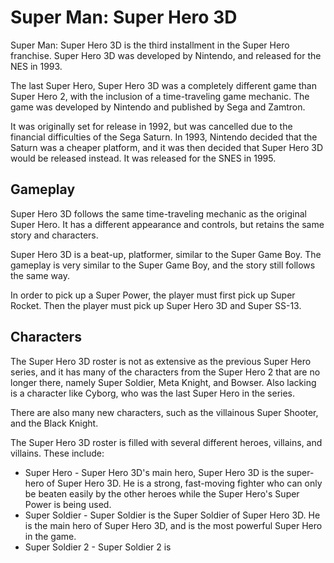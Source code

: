# Super Man: Super Hero 3D

Super Man: Super Hero 3D is the third installment in the Super Hero franchise. Super Hero 3D was developed by Nintendo, and released for the NES in 1993.

The last Super Hero, Super Hero 3D was a completely different game than Super Hero 2, with the inclusion of a time-traveling game mechanic. The game was developed by Nintendo and published by Sega and Zamtron.

It was originally set for release in 1992, but was cancelled due to the financial difficulties of the Sega Saturn. In 1993, Nintendo decided that the Saturn was a cheaper platform, and it was then decided that Super Hero 3D would be released instead. It was released for the SNES in 1995.

## Gameplay

Super Hero 3D follows the same time-traveling mechanic as the original Super Hero. It has a different appearance and controls, but retains the same story and characters.

Super Hero 3D is a beat-up, platformer, similar to the Super Game Boy. The gameplay is very similar to the Super Game Boy, and the story still follows the same way.

In order to pick up a Super Power, the player must first pick up Super Rocket. Then the player must pick up Super Hero 3D and Super SS-13.

## Characters

The Super Hero 3D roster is not as extensive as the previous Super Hero series, and it has many of the characters from the Super Hero 2 that are no longer there, namely Super Soldier, Meta Knight, and Bowser. Also lacking is a character like Cyborg, who was the last Super Hero in the series.

There are also many new characters, such as the villainous Super Shooter, and the Black Knight.

The Super Hero 3D roster is filled with several different heroes, villains, and villains. These include:

*   Super Hero - Super Hero 3D's main hero, Super Hero 3D is the super-hero of Super Hero 3D. He is a strong, fast-moving fighter who can only be beaten easily by the other heroes while the Super Hero's Super Power is being used.
*   Super Soldier - Super Soldier is the Super Soldier of Super Hero 3D. He is the main hero of Super Hero 3D, and is the most powerful Super Hero in the game.
*   Super Soldier 2 - Super Soldier 2 is